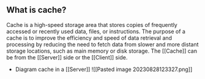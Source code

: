 ## What is cache?
Cache is a high-speed storage area that stores copies of frequently accessed or recently used data, files, or instructions. The purpose of a cache is to improve the efficiency and speed of data retrieval and processing by reducing the need to fetch data from slower and more distant storage locations, such as main memory or disk storage. The [[Cache]] can be from the [[Server]] side or the [[Client]] side.

* Diagram cache in a [[Server]]
![[Pasted image 20230828123327.png]]
